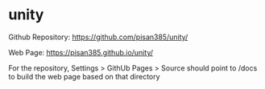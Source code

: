 # unity

Github Repository: https://github.com/pisan385/unity/

Web Page: https://pisan385.github.io/unity/

For the repository,  Settings > GithUb Pages > Source
should point to /docs to build the web page based on that directory

